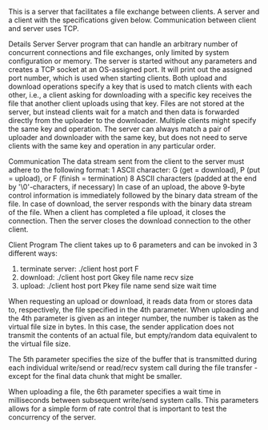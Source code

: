 This is a server that facilitates a file exchange between clients.
A server and a client with the specifications given below.
Communication between client and server uses TCP.


Details
Server
Server program that can handle an arbitrary number of concurrent connections
and file exchanges, only limited by system configuration or memory.
The server is started without any parameters and creates a TCP socket at an OS-assigned port.
It will print out the assigned port number, which is used when starting clients.
Both upload and download operations specify a key that is used to match clients with each other,
i.e., a client asking for downloading with a specific key receives the file that another client uploads using that key.
Files are not stored at the server, but instead clients wait for a match and then data is forwarded directly from the uploader to the downloader.
Multiple clients might specify the same key and operation. The server can always match a pair of uploader and downloader with the same key, but does not need to serve clients with the same key and operation in any particular order.




Communication
The data stream sent from the client to the server must adhere to the following format:
1 ASCII character: G (get = download), P (put = upload), or F (finish = termination)
8 ASCII characters (padded at the end by '\0'-characters, if necessary)
In case of an upload, the above 9-byte control information is immediately followed by the binary data stream of the file. In case of download, the server responds with the binary data stream of the file. When a client has completed a file upload, it closes the connection. Then the server closes the download connection to the other client.




Client Program
The client takes up to 6 parameters and can be invoked in 3 different ways:

1. terminate server: ./client host port F
2. download: ./client host port Gkey file name recv size
3. upload: ./client host port Pkey file name send size wait time

When requesting an upload or download, it reads data from or stores data to, respectively,
the file specified in the 4th parameter. When uploading and the 4th parameter is given as an integer number,
the number is taken as the virtual file size in bytes. In this case,
the sender application does not transmit the contents of an actual file,
but empty/random data equivalent to the virtual file size.

The 5th parameter specifies the size of the buffer that is transmitted during each
individual write/send or read/recv system call during the file transfer - except for the final data chunk that might be smaller.

When uploading a file, the 6th parameter specifies a wait time in milliseconds
between subsequent write/send system calls. This parameters allows for
a simple form of rate control that is important to test the concurrency of the server.
